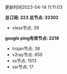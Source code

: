 更新时间2023-04-14 11:11:03

**总订阅: 223**
**总节点: 32302**
- vless节点: 39

**google ping有效节点: 2218**
- trojan节点: 38
- v2ray节点: 650
- ss节点: 1513
- ssr节点: 17
